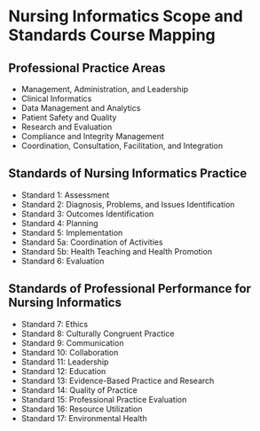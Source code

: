# Nursing Informatics Scope and Standards Course Mapping

## Professional Practice Areas

* Management, Administration, and Leadership
* Clinical Informatics
* Data Management and Analytics
* Patient Safety and Quality
* Research and Evaluation
* Compliance and Integrity Management
* Coordination, Consultation, Facilitation, and Integration

## Standards of Nursing Informatics Practice

* Standard 1: Assessment
* Standard 2: Diagnosis, Problems, and Issues Identification
* Standard 3: Outcomes Identification
* Standard 4: Planning
* Standard 5: Implementation
* Standard 5a: Coordination of Activities
* Standard 5b: Health Teaching and Health Promotion
* Standard 6: Evaluation

## Standards of Professional Performance for Nursing Informatics

* Standard 7: Ethics
* Standard 8: Culturally Congruent Practice
* Standard 9: Communication
* Standard 10: Collaboration
* Standard 11: Leadership
* Standard 12: Education
* Standard 13: Evidence-Based Practice and Research
* Standard 14: Quality of Practice
* Standard 15: Professional Practice Evaluation
* Standard 16: Resource Utilization
* Standard 17: Environmental Health
